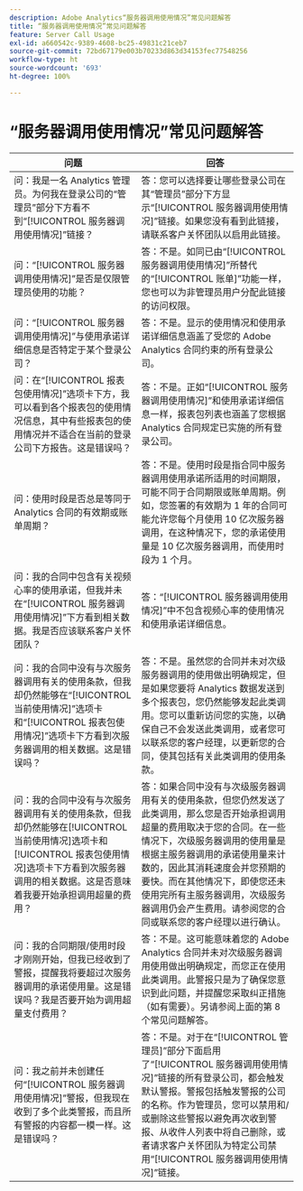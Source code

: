 ```yaml
---
description: Adobe Analytics“服务器调用使用情况”常见问题解答
title: “服务器调用使用情况”常见问题解答
feature: Server Call Usage
exl-id: a660542c-9389-4608-bc25-49831c21ceb7
source-git-commit: 72bd67179e003b70233d863d34153fec77548256
workflow-type: ht
source-wordcount: '693'
ht-degree: 100%

---
```


# “服务器调用使用情况”常见问题解答

| 问题 | 回答 |
|--- |--- |
| 问：我是一名 Analytics 管理员。为何我在登录公司的“管理员”部分下方看不到“[!UICONTROL 服务器调用使用情况]”链接？ | 答：您可以选择要让哪些登录公司在其“管理员”部分下方显示“[!UICONTROL 服务器调用使用情况]”链接。如果您没有看到此链接，请联系客户关怀团队以启用此链接。 |
| 问：“[!UICONTROL 服务器调用使用情况]”是否是仅限管理员使用的功能？ | 答：不是。如同已由“[!UICONTROL 服务器调用使用情况]”所替代的“[!UICONTROL 账单]”功能一样，您也可以为非管理员用户分配此链接的访问权限。 |
| 问：“[!UICONTROL 服务器调用使用情况]”与使用承诺详细信息是否特定于某个登录公司？ | 答：不是。显示的使用情况和使用承诺详细信息涵盖了受您的 Adobe Analytics 合同约束的所有登录公司。 |
| 问：在“[!UICONTROL 报表包使用情况]”选项卡下方，我可以看到各个报表包的使用情况信息，其中有些报表包的使用情况并不适合在当前的登录公司下方报告。这是错误吗？ | 答：不是。正如“[!UICONTROL 服务器调用使用情况]”和使用承诺详细信息一样，报表包列表也涵盖了您根据 Analytics 合同规定已实施的所有登录公司。 |
| 问：使用时段是否总是等同于 Analytics 合同的有效期或账单周期？ | 答：不是。使用时段是指合同中服务器调用使用承诺所适用的时间期限，可能不同于合同期限或账单周期。例如，您签署的有效期为 1 年的合同可能允许您每个月使用 10 亿次服务器调用，在这种情况下，您的承诺使用量是 10 亿次服务器调用，而使用时段为 1 个月。 |
| 问：我的合同中包含有关视频心率的使用承诺，但我并未在“[!UICONTROL 服务器调用使用情况]”下方看到相关数据。我是否应该联系客户关怀团队？ | 答：“[!UICONTROL 服务器调用使用情况]”中不包含视频心率的使用情况和使用承诺详细信息。 |
| 问：我的合同中没有与次服务器调用有关的使用条款，但我却仍然能够在“[!UICONTROL 当前使用情况]”选项卡和“[!UICONTROL 报表包使用情况]”选项卡下方看到次服务器调用的相关数据。这是错误吗？ | 答：不是。虽然您的合同并未对次级服务器调用的使用做出明确规定，但是如果您要将 Analytics 数据发送到多个报表包，您仍然能够发起此类调用。您可以重新访问您的实施，以确保自己不会发送此类调用，或者您可以联系您的客户经理，以更新您的合同，使其包括有关此类调用的使用条款。 |
| 问：我的合同中没有与次服务器调用有关的使用条款，但我却仍然能够在[!UICONTROL 当前使用情况]选项卡和[!UICONTROL 报表包使用情况]选项卡下方看到次服务器调用的相关数据。这是否意味着我要开始承担调用超量的费用？ | 答：如果合同中没有与次级服务器调用有关的使用条款，但您仍然发送了此类调用，那么您是否开始承担调用超量的费用取决于您的合同。在一些情况下，次级服务器调用的使用量是根据主服务器调用的承诺使用量来计数的，因此其消耗速度会并您预期的要快。而在其他情况下，即使您还未使用完所有主服务器调用，次级服务器调用仍会产生费用。请参阅您的合同或联系您的客户经理以进行确认。 |
| 问：我的合同期限/使用时段才刚刚开始，但我已经收到了警报，提醒我将要超过次服务器调用的承诺使用量。这是错误吗？我是否要开始为调用超量支付费用？ | 答：不是。这可能意味着您的 Adobe Analytics 合同并未对次级服务器调用使用做出明确规定，而您正在使用此类调用。此警报只是为了确保您意识到此问题，并提醒您采取纠正措施（如有需要）。另请参阅上面的第 8 个常见问题解答。 |
| 问：我之前并未创建任何“[!UICONTROL 服务器调用使用情况]”警报，但我现在收到了多个此类警报，而且所有警报的内容都一模一样。这是错误吗？ | 答：不是。对于在“[!UICONTROL 管理员]”部分下面启用了“[!UICONTROL 服务器调用使用情况]”链接的所有登录公司，都会触发默认警报。警报包括触发警报的公司的名称。作为管理员，您可以禁用和/或删除这些警报以避免再次收到警报、从收件人列表中将自己删除，或者请求客户关怀团队为特定公司禁用“[!UICONTROL 服务器调用使用情况]”链接。 |
